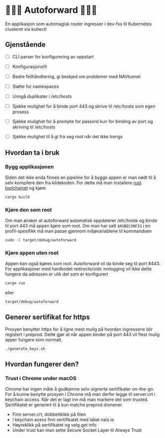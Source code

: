 # 🦀🦀🦀 Autoforward 🦀🦀🦀
En applikasjon som automagisk router ingresser i dev-fss til Kubernetes clusteret
via kubectl

## Gjenstående
* [ ] CLI parser for konfigurering av oppstart
* [ ] Konfigurasjonsfil
* [ ] Bedre feilhåndtering, gi beskjed om problemer med NAVtunnel
* [ ] Støtte for namespaces
* [ ] Unngå duplikater i /etc/hosts
* [ ] Sjekke mulighet for å binde port 443 og skrive til /etc/hosts som egen prosess
* [ ] Sjekke mulighet for å prompte for passord kun for binding av port og skriving til /etc/hosts
* [ ] Sjekke mulighet til å gi fra seg root når det ikke trengs


## Hvordan ta i bruk
### Bygg applikasjonen
Siden det ikke enda finnes en pipeline for å bygge appen er man nødt til å selv
kompilere den fra kildekoden. For dette må man installere 
[rust toolchainet](https://rustup.rs/) og kjøre
```bash
cargo build
```

### Kjøre den som root
Om man ønsker at autoforward automatisk oppdaterer /etc/hosts og binde til port
443 må appen kjøre som root. Om man har satt `$KUBECONFIG` i en profil-spesifikk
må man passe gjennom miljøvariablene til kommandoen
```bash
sudo -E target/debug/autoforward
```

### Kjøre appen uten root
Appen kan også kjøres som root. Autoforward vil da binde seg til port 8443. For
applikasjoner med hardkodet redirects/oidc innlogging vil ikke dette fungere da
adressen er ulik det som er konfigurert
```bash
cargo run
```
eller
```bash
target/debug/autoforward
```


## Generer sertifikat for https
Proxyen benytter https for å ligne mest mulig på hvordan ingressene blir registert
i preprod. Dette gjør at når appen binder på port 443 vil flest mulig apper fungere
som normalt.
```bash
./generate_keys.sh
```

## Hvordan fungerer den?

### Trust i Chrome under macOS
Chrome har ingen måte å godkjenne selv-signerte sertifikater on-the-go. For å kunne
benytte proxyen i Chrome må man derfor legge til server.crt i keychain access. Når
det er lagt inn må man markere det som trusted. Sertifikatet er generert til å kun
matche preprod domener.
* Finn server.crt, dobbeltklikk på filen
* I keychain acess finn sertifikatet med label nais.io
* Høyreklikk på sertifikatet og velg get info
* Under trust kan man sette Secure Socket Layer til Always Trust

